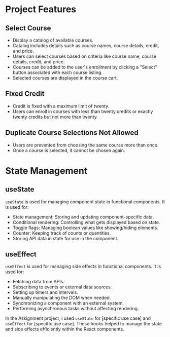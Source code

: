 # Project Features

## Select Course
- Display a catalog of available courses.
- Catalog includes details such as course names, course details, credit, and price.
- Users can select courses based on criteria like course name, course details, credit, and price.
- Courses can be added to the user's enrollment by clicking a "Select" button associated with each course listing.
- Selected courses are displayed in the course cart.

## Fixed Credit
- Credit is fixed with a maximum limit of twenty.
- Users can enroll in courses with less than twenty credits or exactly twenty credits but not more than twenty.

## Duplicate Course Selections Not Allowed
- Users are prevented from choosing the same course more than once.
- Once a course is selected, it cannot be chosen again.




# State Management

## useState
`useState` is used for managing component state in functional components. It is used for:
- State management: Storing and updating component-specific data.
- Conditional rendering: Controlling what gets displayed based on state.
- Toggle flags: Managing boolean values like showing/hiding elements.
- Counter: Keeping track of counts or quantities.
- Storing API data in state for use in the component.

## useEffect
`useEffect` is used for managing side effects in functional components. It is used for:
- Fetching data from APIs.
- Subscribing to events or external data sources.
- Setting up timers and intervals.
- Manually manipulating the DOM when needed.
- Synchronizing a component with an external system.
- Performing asynchronous tasks without affecting rendering.

In the Assignment project, i used `useState` for [specific use case] and `useEffect` for [specific use case]. These hooks helped to manage the state and side effects efficiently within the React components.




